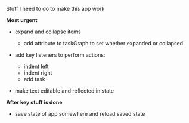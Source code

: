 Stuff I need to do to make this app work

**Most urgent**

- expand and collapse items
  - add attribute to taskGraph to set whether expanded or collapsed

- add key listeners to perform actions:
  - indent left
  - indent right
  - add task

- ~~make text editable and reflected in state~~

**After key stuff is done**

- save state of app somewhere and reload saved state